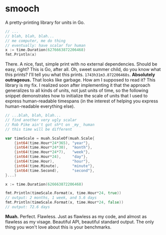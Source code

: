 # smooch
A pretty-printing library for units in Go. 


```go
// ...
// blah, blah, blah...
// me computer, me do thing
// eventually: have scalar for human
x := time.Duration(6276663872206468)
fmt.Println(x)
```

There. A nice, fast, simple print with no external dependencies. Should be
easy, right? This is Go, after all. Oh, sweet summer child, do you know what
this prints? I'll tell you what this prints. `1743h31m3.872206468s`.
**Absolutely outrageous.** That looks like garbage. How am I supposed to read
it? This library is my fix. I realized soon after implementing it that the
approach generalizes to all kinds of units, not just units of time, so the
following snippet demonstrates how to initialize the scale of units that I used
to express human-readable timespans (in the interest of helping you express
human-readable everything else).
```go
// ...blah, blah, blah...
// find another very ugly scalar
// Rob Pike ain't got sh*t on _my_ human
// this time will be different

var timeScale = muah.ScaleOf(muah.Scale{
	{int64(time.Hour*24*365), "year"},
	{int64(time.Hour*24*30),  "month"},
	{int64(time.Hour*24*7),   "week"},
	{int64(time.Hour*24),     "day"},
	{int64(time.Hour),        "hour"},
	{int64(time.Minute),      "minute"},
	{int64(time.Second),      "second"},
}...)

x := time.Duration(626663872206468)

fmt.Println(timeScale.Format(x, time.Hour*24, true))
// output: 2 months, 1 week, and 5.6 days
fmt.Println(timeScale.Format(x, time.Hour*24, false))
// output: 72.6 days
```

**Muah.** Perfect. Flawless. Just as flawless as my code, and almost as
flawless as my visage. Beautiful API, beautiful standard output. The only thing
you won't love about this is your benchmarks.
